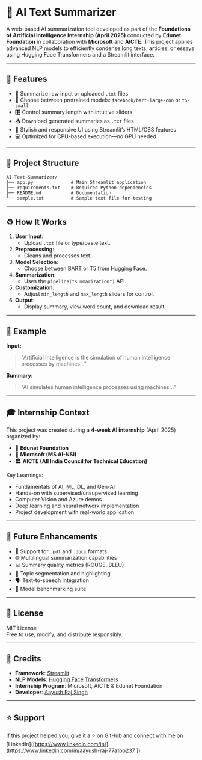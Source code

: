 # 🧠 AI Text Summarizer

A web-based AI summarization tool developed as part of the **Foundations of Artificial Intelligence Internship (April 2025)** conducted by **Edunet Foundation** in collaboration with **Microsoft** and **AICTE**. This project applies advanced NLP models to efficiently condense long texts, articles, or essays using Hugging Face Transformers and a Streamlit interface.

---

## 🚀 Features

- 📄 Summarize raw input or uploaded `.txt` files
- 🤖 Choose between pretrained models: `facebook/bart-large-cnn` or `t5-small`
- 🎛️ Control summary length with intuitive sliders
- 📥 Download generated summaries as `.txt` files
- 🎨 Stylish and responsive UI using Streamlit’s HTML/CSS features
- 💻 Optimized for CPU-based execution—no GPU needed

---

## 📁 Project Structure

```
AI-Text-Summarizer/
├── app.py              # Main Streamlit application
├── requirements.txt    # Required Python dependencies
├── README.md           # Documentation
└── sample.txt          # Sample text file for testing
```

---

## ⚙️ How It Works

1. **User Input**:
   - Upload `.txt` file or type/paste text.
2. **Preprocessing**:
   - Cleans and processes text.
3. **Model Selection**:
   - Choose between BART or T5 from Hugging Face.
4. **Summarization**:
   - Uses the `pipeline("summarization")` API.
5. **Customization**:
   - Adjust `min_length` and `max_length` sliders for control.
6. **Output**:
   - Display summary, view word count, and download result.

---

## 🧪 Example

**Input:**
> "Artificial Intelligence is the simulation of human intelligence processes by machines..."

**Summary:**
> "AI simulates human intelligence processes using machines..."

---

## 🎓 Internship Context

This project was created during a **4-week AI internship** (April 2025) organized by:

- 🏢 **Edunet Foundation**
- 🤝 **Microsoft (MS AI-NSI)**
- 🏛️ **AICTE (All India Council for Technical Education)**

Key Learnings:
- Fundamentals of AI, ML, DL, and Gen-AI
- Hands-on with supervised/unsupervised learning
- Computer Vision and Azure demos
- Deep learning and neural network implementation
- Project development with real-world application

---

## 🔮 Future Enhancements

- 📄 Support for `.pdf` and `.docx` formats
- 🌐 Multilingual summarization capabilities
- 📊 Summary quality metrics (ROUGE, BLEU)
- 🧵 Topic segmentation and highlighting
- 🗣️ Text-to-speech integration
- 🧪 Model benchmarking suite

---

## 📜 License

MIT License  
Free to use, modify, and distribute responsibly.

---

## 🙌 Credits

- **Framework**: [Streamlit](https://streamlit.io/)
- **NLP Models**: [Hugging Face Transformers](https://huggingface.co/)
- **Internship Program**: Microsoft, AICTE & Edunet Foundation
- **Developer**: [Aayush Raj Singh](https://github.com/Aayush-Raj-Singh)

---

## ⭐ Support

If this project helped you, give it a ⭐ on GitHub and connect with me on [LinkedIn]([https://www.linkedin.com/in/](https://www.linkedin.com/in/aayush-raj-77a1bb237 
]).
